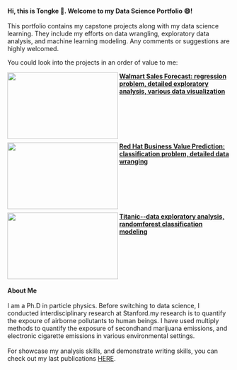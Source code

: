 
**Hi, this is Tongke :raising_hand:. Welcome to my Data Science Portfolio :smile:!**<br>
<br>This portfolio contains my capstone projects along with my data science learning. They include my efforts on data wrangling, exploratory data analysis, and machine learning modeling. Any comments or suggestions are highly welcomed. 

You could look into the projects in an order of value to me:

<img align="left" width="250" height="150" src="https://github.com/tkkkkkz/Data_Science_Projects/blob/f3ce50cda28cfcc16f3959409f31a27b13baaffc/Walmart%20Sales%20Forecast/walmart-milpitas.jpg"> **[Walmart Sales Forecast: regression problem, detailed exploratory analysis, various data visualization](//github.com/tkkkkkz/Data_Science_Projects/tree/main/Walmart%20Sales%20Forecast)**
<br><br><br><br><br>
#
<img align="left" width="250" height="150" src="https://github.com/tkkkkkz/Data_Science_Projects/blob/945a154ccdf640dfa618159599a3855eeb2afb56/Predicting%20Red%20Hat%20Business%20Value/Business-Value-1280x720.jpg">**[Red Hat Business Value Prediction: classification problem, detailed data wranging ](//github.com/tkkkkkz/Data_Science_Projects/tree/main/Predicting%20Red%20Hat%20Business%20Value)**
<br><br><br><br><br>
#
<img align="left" width="250" height="150" src="https://github.com/tkkkkkz/Data_Science_Projects/blob/0233155191970a378eb1346467251516951436c3/Titanic/St%C3%B6wer_Titanic.jpg">**[Titanic--data exploratory analysis, randomforest classification modeling](https://github.com/tkkkkkz/Data_Science_Projects/tree/main/Titanic)**
<br><br><br><br><br><br><br>

**About Me**
<br><br>
I am a Ph.D in particle physics. Before switching to data science, I conducted interdisciplinary research at Stanford.my research is to quantify the expoure of airborne pollutants to human beings. I have used multiply methods to quantify the exposure of secondhand marijuana emissions, and electronic cigarette emissions in various environmental settings. 
<br><br>
For showcase my analysis skills, and demonstrate writing skills, you can check out my last publications [HERE](https://scholar.google.com/citations?user=L5rUhVwAAAAJ&hl=en).
